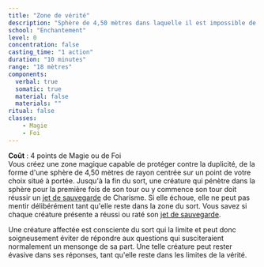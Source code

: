 ```yaml
---
title: "Zone de vérité"
description: "Sphère de 4,50 mètres dans laquelle il est impossible de mentir."
school: "Enchantement"
level: 0
concentration: false
casting_time: "1 action"
duration: "10 minutes"
range: "18 mètres"
components:
  verbal: true
  somatic: true
  material: false
  materials: ""
ritual: false
classes:
    - Magie
    - Foi
---
```

**Coût** : 4 points de Magie ou de Foi   
Vous créez une zone magique capable de protéger contre la duplicité, de la forme d'une sphère de 4,50 mètres de rayon centrée sur un point de votre choix situé à portée. Jusqu'à la fin du sort, une créature qui pénètre dans la sphère pour la première fois de son tour ou y commence son tour doit réussir un [jet de sauvegarde](/utiliser-les-caracteristiques/#jets-de-sauvegarde) de Charisme. Si elle échoue, elle ne peut pas mentir délibérément tant qu'elle reste dans la zone du sort. Vous savez si chaque créature présente a réussi ou raté son [jet de sauvegarde](/utiliser-les-caracteristiques/#jets-de-sauvegarde).  

Une créature affectée est consciente du sort qui la limite et peut donc soigneusement éviter de répondre aux questions qui susciteraient normalement un mensonge de sa part. Une telle créature peut rester évasive dans ses réponses, tant qu'elle reste dans les limites de la vérité.  
